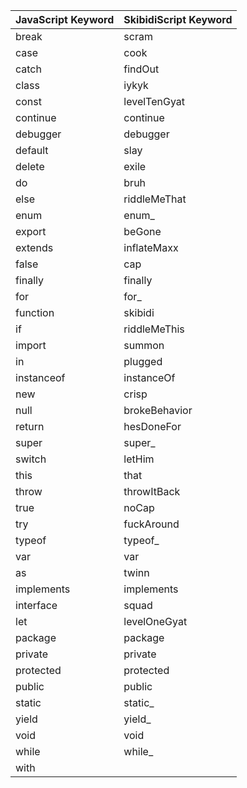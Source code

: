 | JavaScript Keyword                       | SkibidiScript Keyword              |
|------------------------------------------|-----------------------------------|
| break                                    | scram                             |
| case                                     | cook                              |
| catch                                    | findOut                           |
| class                                    | iykyk                             |
| const                                    | levelTenGyat                      |
| continue                                 | continue                          |
| debugger                                 | debugger                          |
| default                                  | slay                               |
| delete                                   | exile                             |
| do                                       | bruh                              |
| else                                     | riddleMeThat                      |
| enum                                     | enum_                              |
| export                                   | beGone                            |
| extends                                  | inflateMaxx                       |
| false                                    | cap                               |
| finally                                  | finally                           |
| for                                      | for_                              |
| function                                 | skibidi                           |
| if                                       | riddleMeThis                      |
| import                                   | summon                            |
| in                                       | plugged                           |
| instanceof                               | instanceOf                        |
| new                                      | crisp                             |
| null                                     | brokeBehavior                     |
| return                                   | hesDoneFor                        |
| super                                    | super_                             |
| switch                                   | letHim                            |
| this                                     | that                              |
| throw                                    | throwItBack                       |
| true                                     | noCap                             |
| try                                      | fuckAround                        |
| typeof                                   | typeof_                           |
| var                                      | var                               |
| as                                       | twinn                             |
| implements                               | implements                        |
| interface                                | squad                             |
| let                                      | levelOneGyat                      |
| package                                  | package                           |
| private                                  | private                           |
| protected                                | protected                         |
| public                                   | public                            |
| static                                   | static_                           |
| yield                                    | yield_                            |
| void                                     | void                              |
| while                                    | while_                            |
| with
